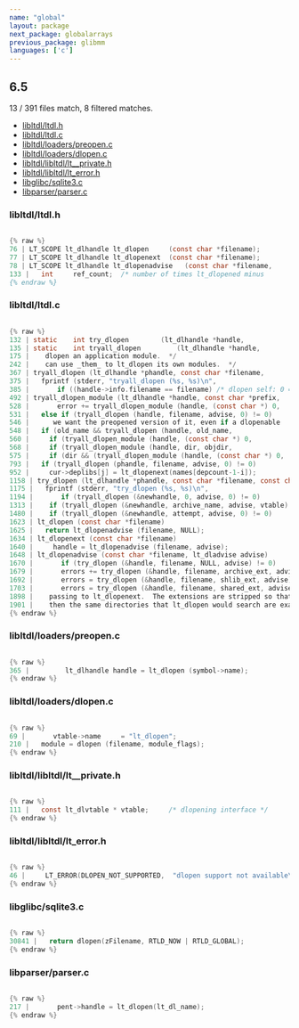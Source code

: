 ```yaml
---
name: "global"
layout: package
next_package: globalarrays
previous_package: glibmm
languages: ['c']
---
```

## 6.5
13 / 391 files match, 8 filtered matches.

 - [libltdl/ltdl.h](#libltdlltdlh)
 - [libltdl/ltdl.c](#libltdlltdlc)
 - [libltdl/loaders/preopen.c](#libltdlloaderspreopenc)
 - [libltdl/loaders/dlopen.c](#libltdlloadersdlopenc)
 - [libltdl/libltdl/lt__private.h](#libltdllibltdllt__privateh)
 - [libltdl/libltdl/lt_error.h](#libltdllibltdllt_errorh)
 - [libglibc/sqlite3.c](#libglibcsqlite3c)
 - [libparser/parser.c](#libparserparserc)

### libltdl/ltdl.h

```c

{% raw %}
76 | LT_SCOPE lt_dlhandle lt_dlopen		(const char *filename);
77 | LT_SCOPE lt_dlhandle lt_dlopenext	(const char *filename);
78 | LT_SCOPE lt_dlhandle lt_dlopenadvise	(const char *filename,
133 |   int		ref_count;	/* number of times lt_dlopened minus
{% endraw %}

```
### libltdl/ltdl.c

```c

{% raw %}
132 | static	int	try_dlopen	      (lt_dlhandle *handle,
135 | static	int	tryall_dlopen	      (lt_dlhandle *handle,
175 |    dlopen an application module.  */
242 | 	 can use _them_ to lt_dlopen its own modules.  */
367 | tryall_dlopen (lt_dlhandle *phandle, const char *filename,
375 |   fprintf (stderr, "tryall_dlopen (%s, %s)\n",
385 |       if ((handle->info.filename == filename) /* dlopen self: 0 == 0 */
492 | tryall_dlopen_module (lt_dlhandle *handle, const char *prefix,
528 |       error += tryall_dlopen_module (handle, (const char *) 0,
531 |   else if (tryall_dlopen (handle, filename, advise, 0) != 0)
546 |      we want the preopened version of it, even if a dlopenable
548 |   if (old_name && tryall_dlopen (handle, old_name,
560 | 	  if (tryall_dlopen_module (handle, (const char *) 0,
568 | 	  if (tryall_dlopen_module (handle, dir, objdir,
575 | 	  if (dir && (tryall_dlopen_module (handle, (const char *) 0,
793 |   if (tryall_dlopen (phandle, filename, advise, 0) != 0)
952 | 	  cur->deplibs[j] = lt_dlopenext(names[depcount-1-i]);
1158 | try_dlopen (lt_dlhandle *phandle, const char *filename, const char *ext,
1175 |   fprintf (stderr, "try_dlopen (%s, %s)\n",
1194 |       if (tryall_dlopen (&newhandle, 0, advise, 0) != 0)
1313 | 	  if (tryall_dlopen (&newhandle, archive_name, advise, vtable) == 0)
1480 | 	  if (tryall_dlopen (&newhandle, attempt, advise, 0) != 0)
1623 | lt_dlopen (const char *filename)
1625 |   return lt_dlopenadvise (filename, NULL);
1634 | lt_dlopenext (const char *filename)
1640 |     handle = lt_dlopenadvise (filename, advise);
1648 | lt_dlopenadvise (const char *filename, lt_dladvise advise)
1670 |       if (try_dlopen (&handle, filename, NULL, advise) != 0)
1679 |       errors += try_dlopen (&handle, filename, archive_ext, advise);
1692 |       errors = try_dlopen (&handle, filename, shlib_ext, advise);
1703 |       errors = try_dlopen (&handle, filename, shared_ext, advise);
1898 |    passing to lt_dlopenext.  The extensions are stripped so that
1901 |    then the same directories that lt_dlopen would search are examined.  */
{% endraw %}

```
### libltdl/loaders/preopen.c

```c

{% raw %}
365 | 		  lt_dlhandle handle = lt_dlopen (symbol->name);
{% endraw %}

```
### libltdl/loaders/dlopen.c

```c

{% raw %}
69 |       vtable->name		= "lt_dlopen";
210 |   module = dlopen (filename, module_flags);
{% endraw %}

```
### libltdl/libltdl/lt__private.h

```c

{% raw %}
111 |   const lt_dlvtable *	vtable;		/* dlopening interface */
{% endraw %}

```
### libltdl/libltdl/lt_error.h

```c

{% raw %}
46 |     LT_ERROR(DLOPEN_NOT_SUPPORTED,  "dlopen support not available\0")	\
{% endraw %}

```
### libglibc/sqlite3.c

```c

{% raw %}
30841 |   return dlopen(zFilename, RTLD_NOW | RTLD_GLOBAL);
{% endraw %}

```
### libparser/parser.c

```c

{% raw %}
217 | 		pent->handle = lt_dlopen(lt_dl_name);
{% endraw %}

```